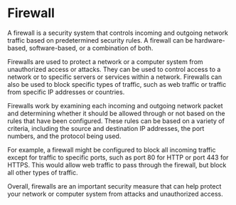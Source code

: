 # Firewall

A firewall is a security system that controls incoming and outgoing network traffic based on predetermined security rules. A firewall can be hardware-based, software-based, or a combination of both.

Firewalls are used to protect a network or a computer system from unauthorized access or attacks. They can be used to control access to a network or to specific servers or services within a network. Firewalls can also be used to block specific types of traffic, such as web traffic or traffic from specific IP addresses or countries.

Firewalls work by examining each incoming and outgoing network packet and determining whether it should be allowed through or not based on the rules that have been configured. These rules can be based on a variety of criteria, including the source and destination IP addresses, the port numbers, and the protocol being used.

For example, a firewall might be configured to block all incoming traffic except for traffic to specific ports, such as port 80 for HTTP or port 443 for HTTPS. This would allow web traffic to pass through the firewall, but block all other types of traffic.

Overall, firewalls are an important security measure that can help protect your network or computer system from attacks and unauthorized access.





